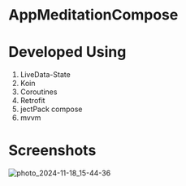 # AppMeditationCompose

# Developed Using
1. LiveData-State
2. Koin
3. Coroutines
4. Retrofit
5. jectPack compose
6. mvvm

# Screenshots
![photo_2024-11-18_15-44-36](https://github.com/user-attachments/assets/b6d58a8d-1201-405b-9f70-ad2d6a149626)
